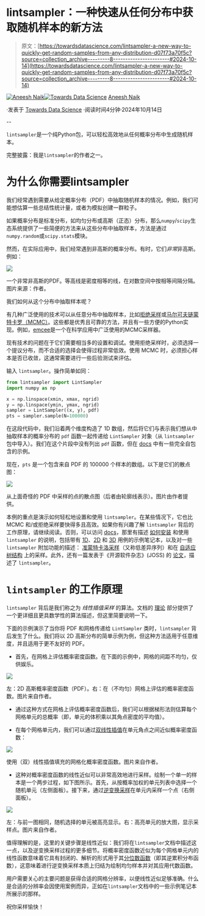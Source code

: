 # lintsampler：一种快速从任何分布中获取随机样本的新方法

> 原文：[https://towardsdatascience.com/lintsampler-a-new-way-to-quickly-get-random-samples-from-any-distribution-d07f73a70f5c?source=collection_archive---------8-----------------------#2024-10-14](https://towardsdatascience.com/lintsampler-a-new-way-to-quickly-get-random-samples-from-any-distribution-d07f73a70f5c?source=collection_archive---------8-----------------------#2024-10-14)

[](https://medium.com/@aneesh92?source=post_page---byline--d07f73a70f5c--------------------------------)[![Aneesh Naik](../Images/65aff47941ac2013ccbbbc15423e03a8.png)](https://medium.com/@aneesh92?source=post_page---byline--d07f73a70f5c--------------------------------)[](https://towardsdatascience.com/?source=post_page---byline--d07f73a70f5c--------------------------------)[![Towards Data Science](../Images/a6ff2676ffcc0c7aad8aaf1d79379785.png)](https://towardsdatascience.com/?source=post_page---byline--d07f73a70f5c--------------------------------) [Aneesh Naik](https://medium.com/@aneesh92?source=post_page---byline--d07f73a70f5c--------------------------------)

·发表于 [Towards Data Science](https://towardsdatascience.com/?source=post_page---byline--d07f73a70f5c--------------------------------) ·阅读时间4分钟·2024年10月14日

--

`lintsampler`是一个纯Python包，可以轻松高效地从任何概率分布中生成随机样本。

完整披露：我是`lintsampler`的作者之一。

# 为什么你需要lintsampler

我们经常遇到需要从给定概率分布（PDF）中抽取随机样本的情况。例如，我们可能想估算一些总结性统计量，或者为模拟创建一群粒子。

如果概率分布是标准分布，如均匀分布或高斯（正态）分布，那么`numpy`/`scipy`生态系统提供了一些简便的方法来从这些分布中抽取样本，方法是通过`numpy.random`或`scipy.stats`模块。

然而，在实际应用中，我们经常遇到非高斯的概率分布。有时，它们*非常*非高斯。例如：

![](../Images/a816e849fa2d0c53df5dd8cde36582eb.png)

一个非常非高斯的PDF。等高线是密度相等的线，在对数空间中按相等间隔分隔。图片来源：作者。

我们如何从这个分布中抽取样本呢？

有几种广泛使用的技术可以从任意分布中抽取样本，比如[拒绝采样](https://en.wikipedia.org/wiki/Rejection_sampling)或[马尔可夫链蒙特卡罗（MCMC）](https://en.wikipedia.org/wiki/Markov_chain_Monte_Carlo)。这些都是优秀且可靠的方法，并且有一些方便的Python实现。例如，[emcee](https://emcee.readthedocs.io/en/stable/)是一个在科学应用中广泛使用的MCMC采样器。

现有技术的问题在于它们需要相当多的设置和调试。使用拒绝采样时，必须选择一个提议分布，而不合适的选择会使得过程非常低效。使用 MCMC 时，必须担心样本是否已收敛，这通常需要进行一些后验测试来评估。

输入 `lintsampler`。操作简单如同：

```py
from lintsampler import LintSampler
import numpy as np

x = np.linspace(xmin, xmax, ngrid)
y = np.linspace(ymin, ymax, ngrid)
sampler = LintSampler((x, y), pdf)
pts = sampler.sample(N=100000)
```

在这段代码中，我们沿着两个维度构造了 1D 数组，然后将它们与表示我们想从中抽取样本的概率分布的 `pdf` 函数一起传递给 `LintSampler` 对象（从 `lintsampler` 包中导入）。我们在这个片段中没有列出 `pdf` 函数，但在 [docs](https://lintsampler.readthedocs.io/en/latest/) 中有一些完全自包含的示例。

现在，`pts` 是一个包含来自 PDF 的 100000 个样本的数组。以下是它们的散点图：

![](../Images/d79dcd41533335c64d581654d00cf3ee.png)

从上面奇怪的 PDF 中采样的点的散点图（后者由轮廓线表示）。图片由作者提供。

本例的重点是演示如何轻松地设置和使用 `lintsampler`。在某些情况下，它也比 MCMC 和/或拒绝采样要快得多且高效。如果你有兴趣了解 `lintsampler` 背后的工作原理，请继续阅读。否则，可以访问 [docs](https://lintsampler.readthedocs.io/en/latest/)，那里有描述 [如何安装](https://lintsampler.readthedocs.io/en/latest/installation.html) 和使用 `lintsampler` 的说明，包括带有 [1D](https://lintsampler.readthedocs.io/en/latest/example_notebooks/1_gmm.html)、[2D](https://lintsampler.readthedocs.io/en/latest/example_notebooks/2_doughnuts.html) 和 [3D](https://lintsampler.readthedocs.io/en/latest/example_notebooks/3_dark_matter.html) 用例的示例笔记本，以及对一些 `lintsampler` 附加功能的描述： [准蒙特卡洛采样](https://lintsampler.readthedocs.io/en/latest/example_notebooks/4_qmc.html)（又称低差异序列）和在 [自适应树结构](https://lintsampler.readthedocs.io/en/latest/densitytree.html) 上的采样。此外，还有一篇发表于《开源软件杂志》(JOSS) 的 [论文](https://joss.theoj.org/papers/10.21105/joss.06906)，描述了 `lintsampler`。

# `lintsampler` 的工作原理

`lintsampler` 背后是我们称之为 *线性插值采样* 的算法。文档的 [理论](https://lintsampler.readthedocs.io/en/latest/theory/preamble.html) 部分提供了一个更详细且更具数学性的算法描述，但这里简要说明一下。

下面的示例演示了当你将 PDF 和网格传递给 `LintSampler` 类时，`lintsampler` 背后发生了什么。我们将以 2D 高斯分布的简单示例为例，但这种方法适用于任意维度，并且适用于更不友好的 PDF。

+   首先，在网格上评估概率密度函数。在下面的示例中，网格的间距不均匀，仅供娱乐。

![](../Images/3ea73a9e43dfcf1f8357735edfbacb2c.png)

左：2D 高斯概率密度函数（PDF）。右：在（不均匀）网格上评估的概率密度函数。图片来自作者。

+   通过这种方式在网格上评估概率密度函数后，我们可以根据梯形法则估算每个网格单元的总概率（即，单元的体积乘以其角点密度的平均值）。

+   在每个网格单元内，我们可以通过[双线性插值](https://en.wikipedia.org/wiki/Bilinear_interpolation)在单元角点之间近似概率密度函数：

![](../Images/d349e131a17ba10837746ab5363527d6.png)

使用（双）线性插值填充的网格化概率密度函数。图片来自作者。

+   这种对概率密度函数的线性近似可以非常高效地进行采样。绘制一个单一的样本是一个两步过程，如下图所示。首先，从按概率加权的单元列表中选择一个随机单元（左侧面板）。接下来，通过[逆变换采样](https://en.wikipedia.org/wiki/Inverse_transform_sampling)在单元内采样一个点（右侧面板）。

![](../Images/abf2821331ada9ab62cafcd622eb73e0.png)

左：与前一图相同，随机选择的单元被高亮显示。右：高亮单元的放大图，显示采样点。图片来自作者。

值得理解的是，这里的关键步骤是线性近似：我们将在`lintsampler`文档中描述这一点，以及逆变换采样过程的更多细节。将概率密度函数近似为每个网格单元内的线性函数意味着它具有封闭的、解析的形式用于其[分位数函数](https://en.wikipedia.org/wiki/Quantile_function)（即其逆累积分布函数），这意味着进行逆变换采样本质上归结为绘制均匀样本并对其应用代数函数。

用户需要关心的主要问题是获得合适的网格分辨率，以便线性近似足够准确。什么是合适的分辨率会因使用案例而异，正如在`lintsampler`文档中的一些示例笔记本所展示的那样。

祝你采样愉快！
